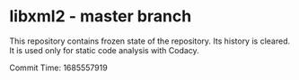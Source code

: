 # libxml2 - master branch

This repository contains frozen state of the repository.
Its history is cleared. It is used only for static code
analysis with Codacy.

Commit Time: 1685557919